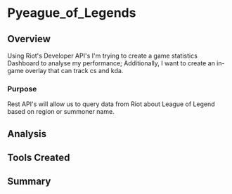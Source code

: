 # Pyeague_of_Legends
## Overview
Using Riot's Developer API's I'm trying to create a game statistics Dashboard to analyse my performance; Additionally, I want to create an in-game overlay that can track cs and kda.
### Purpose
Rest API's will allow us to query data from Riot about League of Legend based on region or summoner name. 

## Analysis
## Tools Created
## Summary
